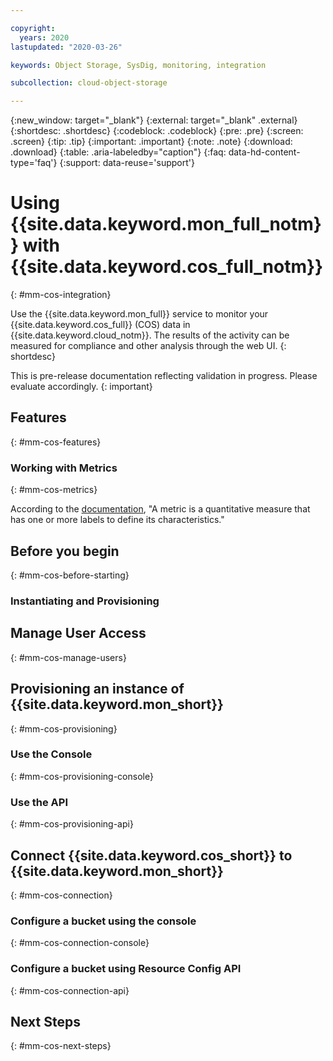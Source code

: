 ```yaml
---

copyright:
  years: 2020
lastupdated: "2020-03-26"

keywords: Object Storage, SysDig, monitoring, integration

subcollection: cloud-object-storage

---
```

{:new_window: target="_blank"}
{:external: target="_blank" .external}
{:shortdesc: .shortdesc}
{:codeblock: .codeblock}
{:pre: .pre}
{:screen: .screen}
{:tip: .tip}
{:important: .important}
{:note: .note}
{:download: .download} 
{:table: .aria-labeledby="caption"}
{:faq: data-hd-content-type='faq'}
{:support: data-reuse='support'}

# Using {{site.data.keyword.mon_full_notm}} with {{site.data.keyword.cos_full_notm}}
{: #mm-cos-integration}

Use the {{site.data.keyword.mon_full}} service to monitor your {{site.data.keyword.cos_full}} (COS) data in {{site.data.keyword.cloud_notm}}. The results of the activity can be measured for compliance and other analysis through the web UI. 
{: shortdesc}

This is pre-release documentation reflecting validation in progress. Please evaluate accordingly.
{: important}

## Features
{: #mm-cos-features}



### Working with Metrics
{: #mm-cos-metrics}

According to the [documentation](/docs/Monitoring-with-Sysdig?topic=Sysdig-metrics), "A metric is a quantitative measure that has one or more labels to define its characteristics."

## Before you begin
{: #mm-cos-before-starting}

### Instantiating and Provisioning 

## Manage User Access
{: #mm-cos-manage-users}

## Provisioning an instance of {{site.data.keyword.mon_short}}
{: #mm-cos-provisioning}



### Use the Console
{: #mm-cos-provisioning-console}


### Use the API
{: #mm-cos-provisioning-api}



## Connect {{site.data.keyword.cos_short}} to {{site.data.keyword.mon_short}}
{: #mm-cos-connection}

### Configure a bucket using the console
{: #mm-cos-connection-console}

### Configure a bucket using Resource Config API
{: #mm-cos-connection-api}

## Next Steps
{: #mm-cos-next-steps}


